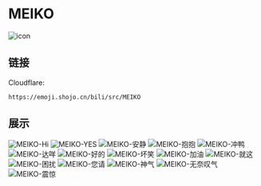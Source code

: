 # MEIKO
![icon](https://emoji.shojo.cn/bili/src/MEIKO/icon.png)
## 链接
Cloudflare:
```
https://emoji.shojo.cn/bili/src/MEIKO
```
## 展示
![MEIKO-Hi](https://emoji.shojo.cn/bili/src/MEIKO/MEIKO-Hi.png)
![MEIKO-YES](https://emoji.shojo.cn/bili/src/MEIKO/MEIKO-YES.png)
![MEIKO-安静](https://emoji.shojo.cn/bili/src/MEIKO/MEIKO-安静.png)
![MEIKO-抱抱](https://emoji.shojo.cn/bili/src/MEIKO/MEIKO-抱抱.png)
![MEIKO-冲鸭](https://emoji.shojo.cn/bili/src/MEIKO/MEIKO-冲鸭.png)
![MEIKO-达咩](https://emoji.shojo.cn/bili/src/MEIKO/MEIKO-达咩.png)
![MEIKO-好的](https://emoji.shojo.cn/bili/src/MEIKO/MEIKO-好的.png)
![MEIKO-坏笑](https://emoji.shojo.cn/bili/src/MEIKO/MEIKO-坏笑.png)
![MEIKO-加油](https://emoji.shojo.cn/bili/src/MEIKO/MEIKO-加油.png)
![MEIKO-就这](https://emoji.shojo.cn/bili/src/MEIKO/MEIKO-就这.png)
![MEIKO-困扰](https://emoji.shojo.cn/bili/src/MEIKO/MEIKO-困扰.png)
![MEIKO-您请](https://emoji.shojo.cn/bili/src/MEIKO/MEIKO-您请.png)
![MEIKO-神气](https://emoji.shojo.cn/bili/src/MEIKO/MEIKO-神气.png)
![MEIKO-无奈叹气](https://emoji.shojo.cn/bili/src/MEIKO/MEIKO-无奈叹气.png)
![MEIKO-震惊](https://emoji.shojo.cn/bili/src/MEIKO/MEIKO-震惊.png)
